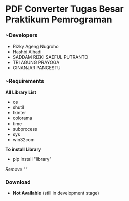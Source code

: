 # PDF Converter Tugas Besar Praktikum Pemrograman

### ~Developers
- Rizky Ageng Nugroho
- Hashbi Alhadi
- SADDAM RIZKI SAEFUL PUTRANTO
- TRI AGUNG PRAYOGA
- GINANJAR PANGESTU

### ~Requirements
**All Library List**
- os
- shutil
- tkinter
- colorama
- time
- subprocess
- sys
- win32com

**To install Library**
- pip install "library"

*Remove ""*

### Download
- **Not Available** (still in development stage)
